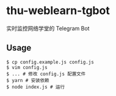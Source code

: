 # thu-weblearn-tgbot

实时监控网络学堂的 Telegram Bot

## Usage

```
$ cp config.example.js config.js
$ vim config.js
$ ... # 修改 config.js 配置文件
$ yarn # 安装依赖
$ node index.js # 运行
```
